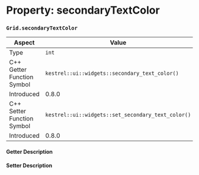 
# Property: secondaryTextColor
### `Grid.secondaryTextColor`

| Aspect | Value |
| --- | --- |
| Type | `int` |
| C++ Getter Function Symbol | `kestrel::ui::widgets::secondary_text_color()` |
| Introduced | 0.8.0 |
| C++ Setter Function Symbol | `kestrel::ui::widgets::set_secondary_text_color()` |
| Introduced | 0.8.0 |

#### Getter Description

#### Setter Description

